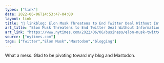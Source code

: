```yaml
---
types: ["link"]
date: 2022-06-06T14:53:47-04:00
layout: link
title: "🔗 linkblog: Elon Musk Threatens to End Twitter Deal Without Information on Spam Accounts - The New York Times'"
art_title: "Elon Musk Threatens to End Twitter Deal Without Information on Spam Accounts - The New York Times"
art_link: "https://www.nytimes.com/2022/06/06/business/elon-musk-twitter.html"
source: ["nytimes.com"]
tags: ["Twitter","Elon Musk","Mastodon","blogging"]
---
```

What a mess. Glad to be pivoting toward my blog and Mastodon.
 
